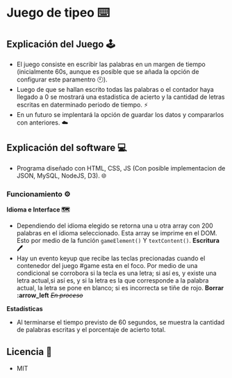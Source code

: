 # Juego de tipeo ⌨️
## Explicación del Juego 🕹️


  - El juego consiste en escribir las palabras en un margen de tiempo 
  (inicialmente 60s, aunque es posible que se añada la opción de configurar este paramentro 🕙).
  - Luego de que se hallan escrito todas las palabras o el contador haya llegado a 0 se mostrará 
  una estadistica de acierto y la cantidad de letras escritas en daterminado periodo de tiempo. ⚡
  - En un futuro se implentará la opción de guardar los datos y compararlos con anteriores. ☁️



## Explicación del software 💻


  * Programa diseñado con HTML, CSS, JS (Con posible implementacion de JSON, MySQL, NodeJS, D3). 🌐


### Funcionamiento ⚙️


  **Idioma e Interface 🗺️** 
  - Dependiendo del idioma elegido se retorna una u otra array con 200 palabras en el idioma seleccionado.
  Esta array se imprime en el DOM. Esto por medio de la función ```gameElement()``` Y ```textContent()```.
  **Escritura 🖊️** 
  - Hay un evento keyup que recibe las teclas precionadas cuando el contenedor del juego #game esta en el foco.
  Por medio de una condicional se corrobora si la tecla es una letra; si así es, y existe una letra actual,si así es, y si la letra es la que corresponde a la palabra actual, la letra se pone en blanco; si es incorrecta se tiñe de rojo.
  **Borrar :arrow_left** 
    *~~En proceso~~*

  **Estadísticas**
   - Al terminarse el tiempo previsto de 60 segundos, se muestra la cantidad de palabras escritas y el porcentaje de acierto total.

## Licencia 🔑

 - MIT
